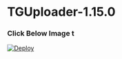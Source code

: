 # TGUploader-1.15.0
### Click Below Image t
[![Deploy](https://telegra.ph/)](https://heroku.com/deploy?template=https://github.com/TechDev008/techdev)
